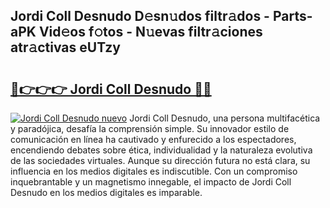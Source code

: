 ## Jordi Coll Desnudo D𝚎sn𝚞dos filtr𝚊dos - Parts-aPK Vid𝚎os f𝚘tos - N𝚞evas filtr𝚊ciones atr𝚊ctivas eUTzy

# <h2><a href="http://mb0aai.tromn.icu/?c=Jordi+Coll+Desnudo">🔗👉👉👉 Jordi Coll Desnudo 🔗🔗</a></h2>

[![Jordi Coll Desnudo nuevo](https://i.imgur.com/pEAQMta.gif)](http://mb0aai.tromn.icu/?c=Jordi+Coll+Desnudo)
Jordi Coll Desnudo, una persona multifacética y paradójica, desafía la comprensión simple. Su innovador estilo de comunicación en línea ha cautivado y enfurecido a los espectadores, encendiendo debates sobre ética, individualidad y la naturaleza evolutiva de las sociedades virtuales. Aunque su dirección futura no está clara, su influencia en los medios digitales es indiscutible. Con un compromiso inquebrantable y un magnetismo innegable, el impacto de Jordi Coll Desnudo en los medios digitales es imparable.
